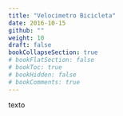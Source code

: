 ```yaml
---
title: "Velocimetro Bicicleta"
date: 2016-10-15
github: ""
weight: 10
draft: false
bookCollapseSection: true
# bookFlatSection: false
# bookToc: true
# bookHidden: false
# bookComments: true
---
```


texto